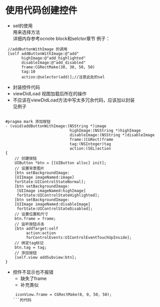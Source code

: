 # 使用代码创建控件
- sel的使用  
用来选择方法  
详细内存参考ocnote block和selctor章节
例子：  
```objc
 //addButtonWithImage 的调用
 [self addButtonWithImage:@"add" 
       highImage:@"add_highlighted" 
       disableImage:@"add_disabled" 
       frame:CGRectMake(30, 30, 50, 50) 
       tag:10 
       action:@selector(add)];//注意此处的sel
```
- 封装控件代码  
 - viewDidLoad 视图加载后所在的操作  
 - 不应该在viewDidLoad方法中写太多冗余代码，应该加以封装  
见例子  

```objc

#pragma mark 添加按钮
- (void)addButtonWithImage:(NSString *)image 
                            highImage:(NSString *)highImage 
                            disableImage:(NSString *)disableImage 
                            frame:(CGRect)frame 
                            tag:(NSInteger)tag 
                            action:(SEL)action
{
    // 创建按钮
    UIButton *btn = [[UIButton alloc] init];
    // 设置背景图片
    [btn setBackgroundImage:
    [UIImage imageNamed:image]  
    forState:UIControlStateNormal];
    [btn setBackgroundImage:
     [UIImage imageNamed:highImage]   
     forState:UIControlStateHighlighted];
    [btn setBackgroundImage:  
    [UIImage imageNamed:disableImage]   
     forState:UIControlStateDisabled];
    // 设置位置和尺寸
    btn.frame = frame;
    // 监听按钮点击
    [btn addTarget:self  
         action:action  
         forControlEvents:UIControlEventTouchUpInside];
    // 绑定tag标记
    btn.tag = tag;
    // 添加按钮
    [self.view addSubview:btn];
}
```
- 控件不显示也不报错
  - 缺失了frame
  -  补充类似
  ```
   iconView.frame = CGRectMake(0, 0, 50, 50);
  ```的代码